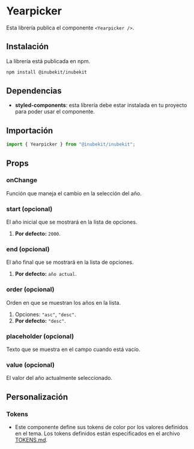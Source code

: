 # Yearpicker

Esta librería publica el componente `<Yearpicker />`.

## Instalación

La librería está publicada en npm.

```bash
npm install @inubekit/inubekit
```

## Dependencias

- **styled-components**: esta librería debe estar instalada en tu proyecto para poder usar el componente.

## Importación

```jsx
import { Yearpicker } from "@inubekit/inubekit";
```

## Props

### onChange

Función que maneja el cambio en la selección del año.

### start (opcional)

El año inicial que se mostrará en la lista de opciones.

1. **Por defecto:** `2000`.

### end (opcional)

El año final que se mostrará en la lista de opciones.

1. **Por defecto:** `año actual`.

### order (opcional)

Orden en que se muestran los años en la lista.

1. Opciones: `"asc"`, `"desc"`.
2. **Por defecto:** `"desc"`.

### placeholder (opcional)

Texto que se muestra en el campo cuando está vacío.

### value (opcional)

El valor del año actualmente seleccionado.

## Personalización

### Tokens

- Este componente define sus tokens de color por los valores definidos en el tema. Los tokens definidos están especificados en el archivo [TOKENS.md](./TOKENS.md).
